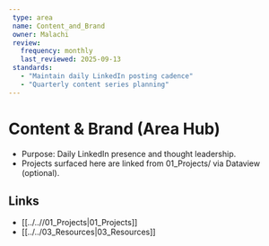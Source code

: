 ```yaml
---
 type: area
 name: Content_and_Brand
 owner: Malachi
 review:
   frequency: monthly
   last_reviewed: 2025-09-13
 standards:
   - "Maintain daily LinkedIn posting cadence"
   - "Quarterly content series planning"
---
```


# Content & Brand (Area Hub)

- Purpose: Daily LinkedIn presence and thought leadership.
- Projects surfaced here are linked from 01_Projects/ via Dataview (optional).

## Links
- [[../..//01_Projects|01_Projects]]
- [[../../03_Resources|03_Resources]]
